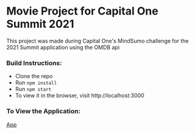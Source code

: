 # Movie Project for Capital One Summit 2021

This project was made during Capital One's MindSumo challenge for the 2021 Summit application using the OMDB api

### Build Instructions:
* Clone the repo 
* Run `npm install`
* Run `npm start`
* To view it in the browser, visit http://localhost:3000

### To View the Application: 
[App](https://andrewk311.github.io/Movie-Project/)
